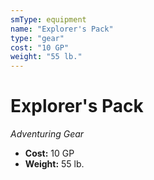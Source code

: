 ```yaml
---
smType: equipment
name: "Explorer's Pack"
type: "gear"
cost: "10 GP"
weight: "55 lb."
---
```


# Explorer's Pack
*Adventuring Gear*

- **Cost:** 10 GP
- **Weight:** 55 lb.
